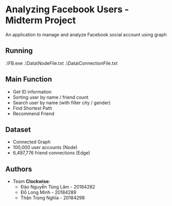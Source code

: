 # Analyzing Facebook Users - Midterm Project
An application to manage and analyze Facebook social account using graph

## Running
.\FB.exe .\Data\NodeFile.txt .\Data\ConnectionFile.txt

## Main Function
- Get ID information
- Sorting user by name / friend count
- Search user by name (with filter city / gender)
- Find Shortest Path
- Recommend Friend

## Dataset
- Connected Graph 
- 100,000 user accounts (Node)
- 6,497,776 friend connections (Edge)

## Authors
- Team **Clockwise**:
    + Đào Nguyễn Tùng Lâm - 20184282
    + Đỗ Long Minh - 20184289
    + Thân Trọng Nghĩa - 20184298
